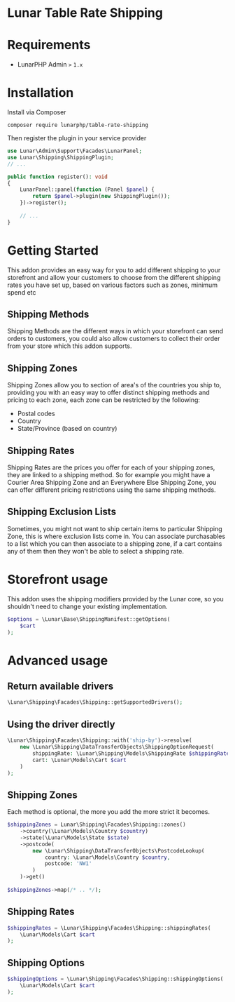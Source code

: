 # Lunar Table Rate Shipping


# Requirements

- LunarPHP Admin `>` `1.x`

# Installation

Install via Composer

```
composer require lunarphp/table-rate-shipping
```

Then register the plugin in your service provider

```php
use Lunar\Admin\Support\Facades\LunarPanel;
use Lunar\Shipping\ShippingPlugin;
// ...

public function register(): void
{
    LunarPanel::panel(function (Panel $panel) {
        return $panel->plugin(new ShippingPlugin());
    })->register();
    
    // ...
}
```
# Getting Started
This addon provides an easy way for you to add different shipping to your storefront and allow your customers to choose from the different shipping rates you have set up, based on various factors such as zones, minimum spend etc

## Shipping Methods

Shipping Methods are the different ways in which your storefront can send orders to customers, you could also allow customers to collect their order from your store which this addon supports.

## Shipping Zones

Shipping Zones allow you to section of area's of the countries you ship to, providing you with an easy way to offer distinct shipping methods and pricing to each zone, each zone can be restricted by the following:

- Postal codes
- Country
- State/Province (based on country)

## Shipping Rates

Shipping Rates are the prices you offer for each of your shipping zones, they are linked to a shipping method. So for example you might have a Courier Area Shipping Zone and an Everywhere Else Shipping Zone, you can offer different pricing restrictions using the same shipping methods.

## Shipping Exclusion Lists

Sometimes, you might not want to ship certain items to particular Shipping Zone, this is where exclusion lists come in. You can associate purchasables to a list which you can then associate to a shipping zone, if a cart contains any of them then they won't be able to select a shipping rate.

# Storefront usage

This addon uses the shipping modifiers provided by the Lunar core, so you shouldn't need to change your existing implementation.

```php
$options = \Lunar\Base\ShippingManifest::getOptions(
    $cart
);
```

# Advanced usage

## Return available drivers

```php
\Lunar\Shipping\Facades\Shipping::getSupportedDrivers();
```

## Using the driver directly

```php
\Lunar\Shipping\Facades\Shipping::with('ship-by')->resolve(
    new \Lunar\Shipping\DataTransferObjects\ShippingOptionRequest(
        shippingRate: \Lunar\Shipping\Models\ShippingRate $shippingRate,
        cart: \Lunar\Models\Cart $cart
    )
);
```

## Shipping Zones

Each method is optional, the more you add the more strict it becomes.

```php
$shippingZones = Lunar\Shipping\Facades\Shipping::zones()
    ->country(\Lunar\Models\Country $country)
    ->state(\Lunar\Models\State $state)
    ->postcode(
        new \Lunar\Shipping\DataTransferObjects\PostcodeLookup(
            country: \Lunar\Models\Country $country,
            postcode: 'NW1'
        )
    )->get()
    
$shippingZones->map(/* .. */);
```

## Shipping Rates

```php
$shippingRates = \Lunar\Shipping\Facades\Shipping::shippingRates(
    \Lunar\Models\Cart $cart
);
```

## Shipping Options

```php
$shippingOptions = \Lunar\Shipping\Facades\Shipping::shippingOptions(
    \Lunar\Models\Cart $cart
);
```